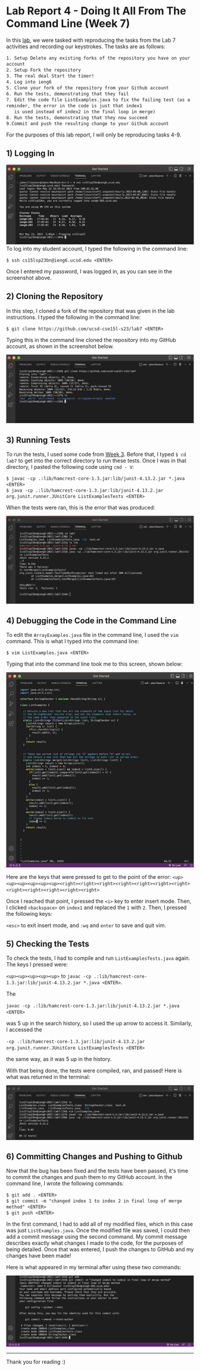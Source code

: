# Lab Report 4 - Doing It All From The Command Line (Week 7)

In this [lab](https://ucsd-cse15l-s23.github.io/week/week7/#week7-lab-report), we were tasked with reproducing the tasks from the Lab 7 activities and recording our keystrokes. The tasks are as follows:

```
1. Setup Delete any existing forks of the repository you have on your account
2. Setup Fork the repository
3. The real deal Start the timer!
4. Log into ieng6
5. Clone your fork of the repository from your Github account
6. Run the tests, demonstrating that they fail
7. Edit the code file ListExamples.java to fix the failing test (as a reminder, the error in the code is just that index1 
   is used instead of index2 in the final loop in merge)
8. Run the tests, demonstrating that they now succeed
9.Commit and push the resulting change to your Github account
```

For the purposes of this lab report, I will only be reproducing tasks 4-9.

## 1) Logging In

![Image](step4-lab7-lr4.png)
To log into my student account, I typed the following in the command line:

```
$ ssh cs15lsp23bn@ieng6.ucsd.edu <ENTER>
```

Once I entered my password, I was logged in, as you can see in the screenshot above.


## 2) Cloning the Repository

In this step, I cloned a fork of the repository that was given in the lab instructions. I typed the following in the command line:

```
$ git clone https://github.com/ucsd-cse15l-s23/lab7 <ENTER>
```

Typing this in the command line cloned the repository into my GitHub account, as shown in the screenshot below.

![Image](step5-lab7-lr4.png)

## 3) Running Tests

To run the tests, I used some code from [Week 3](https://ucsd-cse15l-s23.github.io/week/week3/). Before that, I typed `$ cd lab7` to get into the correct directory to run these tests. Once I was in that directory, I pasted the following code using `cmd - V`:

```
$ javac -cp .:lib/hamcrest-core-1.3.jar:lib/junit-4.13.2.jar *.java <ENTER>
$ java -cp .:lib/hamcrest-core-1.3.jar:lib/junit-4.13.2.jar org.junit.runner.JUnitCore ListExamplesTests <ENTER>

```

When the tests were ran, this is the error that was produced:

![Image](step6-lab7-lr4.png)


## 4) Debugging the Code in the Command Line

To edit the `ArrayExamples.java` file in the command line, I used the `vim` command. This is what I typed into the command line:

```
$ vim ListExamples.java <ENTER>
```

Typing that into the command line took me to this screen, shown below:

![Image](step7-lab7-lr4.png)

Here are the keys that were pressed to get to the point of the error:
`<up><up><up><up><up><up><right><right><right><right><right><right><right><right><right><right><right><right>`

Once I reached that point, I pressed the `<i>` key to enter insert mode. Then, I clicked `<backspace>` on `index1` and replaced the `1` with `2`. Then, I pressed the following keys:

`<esc>` to exit insert mode, and `:wq` and `enter` to save and quit vim. 


## 5) Checking the Tests

To check the tests, I had to compile and run `ListExamplesTests.java` again. The keys I pressed were:

`<up><up><up><up><up>` to 
`javac -cp .:lib/hamcrest-core-1.3.jar:lib/junit-4.13.2.jar *.java <ENTER>`.

The 

`javac -cp .:lib/hamcrest-core-1.3.jar:lib/junit-4.13.2.jar *.java <ENTER>` 

was 5 up in the search history, so I used the up arrow to access it.
Similarly, I accessed the 

`-cp .:lib/hamcrest-core-1.3.jar:lib/junit-4.13.2.jar org.junit.runner.JUnitCore ListExamplesTests <ENTER>` 

the same way, as it was 5 up in the history.

With that being done, the tests were compiled, ran, and passed! Here is what was returned in the terminal:

![Image](step8-lab7-lr4.png)


## 6) Committing Changes and Pushing to Github

Now that the bug has been fixed and the tests have been passed, it's time to commit the changes and push them to my GitHub account. In the command line, I wrote the following commands:

```
$ git add . <ENTER>
$ git commit -m "changed index 1 to index 2 in final loop of merge method" <ENTER>
$ git push <ENTER>
```

In the first command, I had to add all of my modified files, which in this case was just `ListExamples.java`. Once the modified file was saved, I could then add a commit message using the second command. My commit message describes exactly what changes I made to the code, for the purposes of being detailed. Once that was entered, I push the changes to GitHub and my changes have been made!

Here is what appeared in my terminal after using these two commands:

![Image](step9-lab7-lr4.png)

---

Thank you for reading :)


